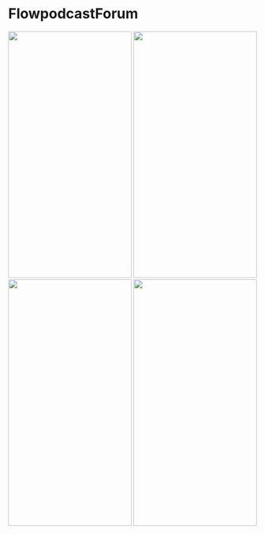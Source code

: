 # FlowpodcastForum

<img src="https://github.com/wwwxkz/FlowpodcastForum/blob/master/README/1.png" height="500" width="250">
<img src="https://github.com/wwwxkz/FlowpodcastForum/blob/master/README/2.png" height="500" width="250">
<img src="https://github.com/wwwxkz/FlowpodcastForum/blob/master/README/3.png" height="500" width="250">
<img src="https://github.com/wwwxkz/FlowpodcastForum/blob/master/README/4.png" height="500" width="250">
